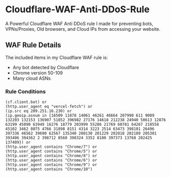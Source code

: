 # Cloudflare-WAF-Anti-DDoS-Rule
A Powerful Cloudflare WAF Anti DDoS rule I made for preventing bots, VPNs/Proxies, Old browsers, and Cloud IPs from accessing your website.

## WAF Rule Details

The included items in my Cloudflare WAF rule is:

- Any bot detected by Cloudflare
- Chrome version 50-109
- Many cloud ASNs

### Rule Conditions

```plaintext
(cf.client.bot) or 
(http.user_agent eq "vercel-fetch") or
(ip.src eq 209.251.16.230) or
(ip.geoip.asnum in {16509 11878 14061 46261 46664 207990 611 9009 132203 132153 136907 51852 396982 27176 14618 212238 24940 50613 12876 63199 45090 63949 16276 18779 203999 55286 21769 60781 64267 210558 45102 3462 8075 4766 31898 8151 4314 3223 2514 63473 398101 26496 397336 46562 39690 62567 135340 200130 201229 202018 202109 205301 393406 394362 2 398712 8560 398324 3352 8100 397373 13768 202425 137409}) or 
(http.user_agent contains "Chrome/7") or 
(http.user_agent contains "Chrome/5") or 
(http.user_agent contains "Chrome/8") or 
(http.user_agent contains "Chrome/6") or 
(http.user_agent contains "Chrome/9") or
(http.user_agent contains "Chrome/10")
